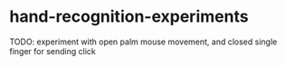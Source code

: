 # hand-recognition-experiments

TODO:
experiment with open palm mouse movement, and closed single finger for sending click
